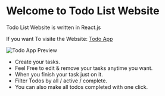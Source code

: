 # Welcome to Todo List Website

Todo List Website is written in React.js

If you want To visite the Website: [Todo App](https://yassinecode-todo-app.netlify.app/)

![Todo App Preview](./src/assets/images/preview.png)

- Create your tasks.
- Feel Free to edit & remove your tasks anytime you want.
- When you finish your task just on it.
- Filter Todos by all / active / complete.
- You can also make all todos completed with one click.
